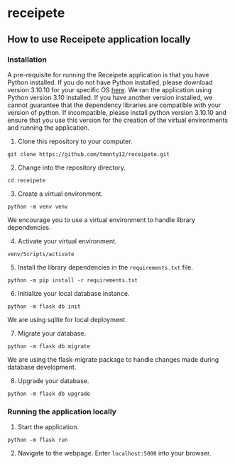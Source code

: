 # receipete

## How to use Receipete application locally

### Installation

A pre-requisite for running the Receipete application is that you have Python installed. If you do not have Python installed, please download version 3.10.10 for your specific OS [here](https://www.python.org/downloads/). We ran the application using Python version 3.10 installed. If you have another version installed, we cannot guarantee that the dependency libraries are compatible with your version of python. If incompatible, please install python version 3.10.10 and ensure that you use this version for the creation of the virtual environments and running the application.

1. Clone this repository to your computer.

```
git clone https://github.com/tmonty12/receipete.git
```

2. Change into the repository directory.
```
cd receipete
```

3. Create a virtual environment.
```
python -m venv venv
```
We encourage you to use a virtual environment to handle library dependencies.

4. Activate your virtual environment.
```
venv/Scripts/activate
```

5. Install the library dependencies in the `requirements.txt` file.
```
python -m pip install -r requirements.txt
```

6. Initialize your local database instance.
```
python -m flask db init
```
We are using sqlite for local deployment.

7. Migrate your database.
```
python -m flask db migrate
```
We are using the flask-migrate package to handle changes made during database development.

8. Upgrade your database.
```
python -m flask db upgrade
```

### Running the application locally
1. Start the application.
```
python -m flask run
```

2. Navigate to the webpage.
Enter `localhost:5000` into your browser.
